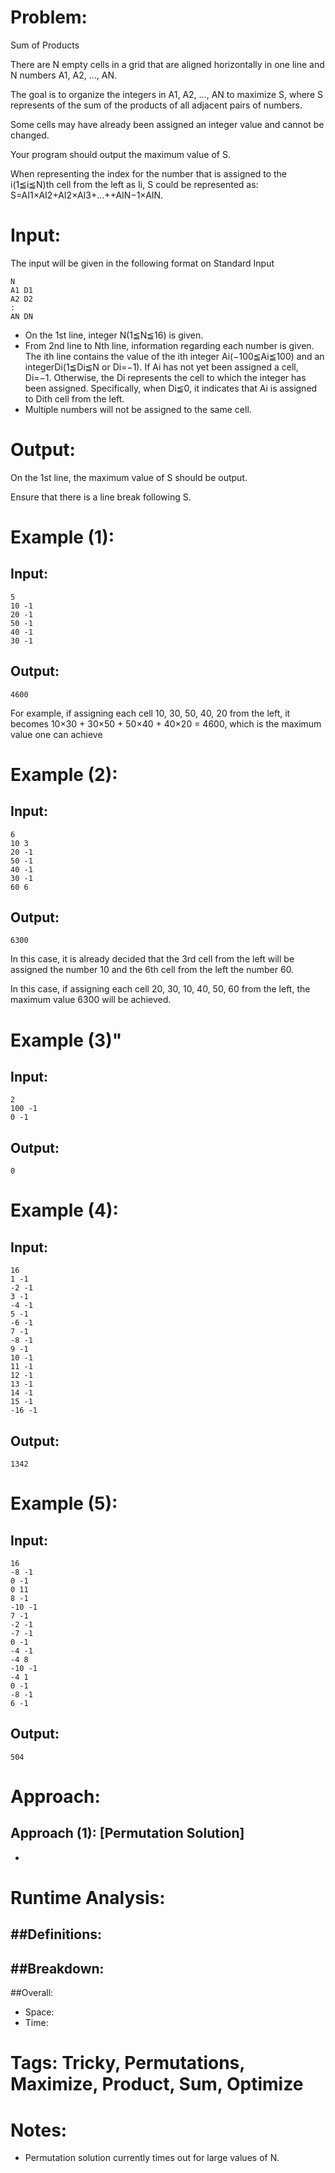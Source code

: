 # Problem:
  Sum of Products
  
  There are N empty cells in a grid that are aligned horizontally in one line and N numbers A1, A2, …, AN.

  The goal is to organize the integers in A1, A2, …, AN to maximize S, where S represents of the sum of the products of all adjacent pairs of numbers.

  Some cells may have already been assigned an integer value and cannot be changed.

  Your program should output the maximum value of S.

  When representing the index for the number that is assigned to the i(1≦i≦N)th cell from the left as Ii, S could be represented as: S=AI1×AI2+AI2×AI3+…++AIN−1×AIN.
  
# Input:
The input will be given in the following format on Standard Input
```
N
A1 D1
A2 D2
:
AN DN
```

  - On the 1st line, integer N(1≦N≦16) is given.
  - From 2nd line to Nth line, information regarding each number is given. The ith line contains the value of the ith integer Ai(−100≦Ai≦100) and an integerDi(1≦Di≦N or Di=−1). If Ai has not yet been assigned a cell, Di=−1. Otherwise, the Di represents the cell to which the integer has been assigned. Specifically, when Di≦0, it indicates that Ai is assigned to Dith cell from the left.
  - Multiple numbers will not be assigned to the same cell.  

# Output:
On the 1st line, the maximum value of S should be output.

Ensure that there is a line break following S.

# Example (1):
## Input:
```
5
10 -1
20 -1
50 -1
40 -1
30 -1
```
## Output:
```
4600
```

For example, if assigning each cell 10, 30, 50, 40, 20 from the left, it becomes 10×30 + 30×50 + 50×40 + 40×20 = 4600, which is the maximum value one can achieve

# Example (2):
## Input:
```
6
10 3
20 -1
50 -1
40 -1
30 -1
60 6
```

## Output:
```
6300
```

In this case, it is already decided that the 3rd cell from the left will be assigned the number 10 and the 6th cell from the left the number 60.

In this case, if assigning each cell 20, 30, 10, 40, 50, 60 from the left, the maximum value 6300 will be achieved.

# Example (3)"
## Input:
```
2
100 -1
0 -1
```

## Output:
```
0
```

# Example (4):
## Input:
```
16
1 -1
-2 -1
3 -1
-4 -1
5 -1
-6 -1
7 -1
-8 -1
9 -1
10 -1
11 -1
12 -1
13 -1
14 -1
15 -1
-16 -1
```

## Output:
```
1342
```

# Example (5):
## Input:
```
16
-8 -1
0 -1
0 11
8 -1
-10 -1
7 -1
-2 -1
-7 -1
0 -1
-4 -1
-4 8
-10 -1
-4 1
0 -1
-8 -1
6 -1
```

## Output:
```
504
```

# Approach:
## Approach (1): [Permutation Solution]
  - 

# Runtime Analysis:
##Definitions:
  - 

##Breakdown:
  - 

##Overall:
  - Space: 
  - Time: 

# Tags: Tricky, Permutations, Maximize, Product, Sum, Optimize

# Notes:
  - Permutation solution currently times out for large values of N.
